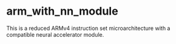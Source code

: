 # arm_with_nn_module

This is a reduced ARMv4 instruction set microarchitecture with a compatible neural accelerator module.
